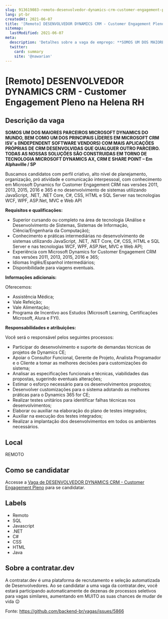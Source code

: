 ```yaml
---
slug: 913619083-remoto-desenvolvedor-dynamics-crm-customer-engagement-pleno-na-helena-rh
lang: pt-br
createdAt: 2021-06-07
title: '[Remoto] DESENVOLVEDOR DYNAMICS CRM - Customer Engagement Pleno na Helena RH - Vaga de Emprego'
sitemap:
  lastModified: 2021-06-07
meta:
  description: 'Detalhes sobre a vaga de emprego: **SOMOS UM DOS MAIORES PARCEIROS MICROSOFT DYNAMICS DO MUNDO, BEM COMO UM DOS PRINCIPAIS LÍDERES EM MICROSOFT CRM ISV´s (INDEPENDENT SOFTWARE VENDORS) COM MAIS APLICAÇÕES PRÓPRIAS DE CRM DESENVOLVIDAS QUE QUALQUER OUTRO PARCEIRO. TODAS AS NOSSAS SOLUÇÕES SÃO CONSTRUIDAS EM TORNO DE TECNOLOGIA MICROSOFT DYNAMICS AX, CRM E SHARE POINT – Em Alphaville / SP** Buscamos candidatos com perfil criativo, alto nível de planejamento, organização, pró atividade e comunicação interpessoal, com conhecimento em Microsoft Dynamics for Customer Engagement CRM nas versões 2011, 2013, 2015, 2016 e 365 e no desenvolvimento de sistemas utilizando JavaScript, .NET, .NET Core, C#, CSS, HTML e SQL Server nas tecnologias WCF, WPF, ASP.Net, MVC e Web API   **Requisitos e qualificações:**  *  Superior cursando ou completo na área de tecnologia (Análise e Desenvolvimento de Sistemas, Sistemas de Informação, Ciência/Engenharia da Computação);  *  Conhecimento e práticas intermediárias no desenvolvimento de sistemas utilizando JavaScript, .NET, .NET Core, C#, CSS, HTML e SQL Server e nas tecnologias WCF, WPF, ASP.Net, MVC e Web API; *  Experiência com Microsoft Dynamics for Customer Engagement CRM nas versões 2011, 2013, 2015, 2016 e 365; *  Idiomas Inglês/Espanhol intermediários; *  Disponibilidade para viagens eventuais.   **Informações adicionais:**  Oferecemos: *  Assistência Médica; *  Vale Refeição; *  Vale Alimentação; *  Programa de Incentivo aos Estudos (Microsoft Learning, Certificações Microsoft, Alura e FYI).   **Responsabilidades e atribuições:**  Você será o responsável pelos seguintes processos: *  Participar do desenvolvimento e suporte de demandas técnicas de projetos de Dynamics CE; *  Apoiar o Consultor Funcional, Gerente de Projeto, Analista Programador e o Cliente a tomar as melhores decisões para customizações do sistema; *  Analisar as especificações funcionais e técnicas, viabilidades das propostas, sugerindo eventuais alterações; *  Estimar o esforço necessário para os desenvolvimentos propostos; *  Desenvolver customizações para o sistema adotando as melhores práticas para o Dynamics 365 for CE; *  Realizar testes unitários para identificar falhas técnicas nos desenvolvimentos; *  Elaborar ou auxiliar na elaboração do plano de testes integrados; *  Auxiliar na execução dos testes integrados; *  Realizar a implantação dos desenvolvimentos em todos os ambientes necessários.'
  twitter:
    card: summary
    site: '@nawarian'
---
```


# [Remoto] DESENVOLVEDOR DYNAMICS CRM - Customer Engagement Pleno na Helena RH

## Descrição da vaga 
**SOMOS UM DOS MAIORES PARCEIROS MICROSOFT DYNAMICS DO MUNDO, BEM COMO UM DOS PRINCIPAIS LÍDERES EM MICROSOFT CRM ISV´s (INDEPENDENT SOFTWARE VENDORS) COM MAIS APLICAÇÕES PRÓPRIAS DE CRM DESENVOLVIDAS QUE QUALQUER OUTRO PARCEIRO. TODAS AS NOSSAS SOLUÇÕES SÃO CONSTRUIDAS EM TORNO DE TECNOLOGIA MICROSOFT DYNAMICS AX, CRM E SHARE POINT – Em Alphaville / SP**

Buscamos candidatos com perfil criativo, alto nível de planejamento, organização, pró atividade e comunicação interpessoal, com conhecimento em Microsoft Dynamics for Customer Engagement CRM nas versões 2011, 2013, 2015, 2016 e 365 e no desenvolvimento de sistemas utilizando JavaScript, .NET, .NET Core, C#, CSS, HTML e SQL Server nas tecnologias WCF, WPF, ASP.Net, MVC e Web API

  

**Requisitos e qualificações:** 

*   Superior cursando ou completo na área de tecnologia (Análise e Desenvolvimento de Sistemas, Sistemas de Informação, Ciência/Engenharia da Computação); 
*   Conhecimento e práticas intermediárias no desenvolvimento de sistemas utilizando JavaScript, .NET, .NET Core, C#, CSS, HTML e SQL Server e nas tecnologias WCF, WPF, ASP.Net, MVC e Web API;
*   Experiência com Microsoft Dynamics for Customer Engagement CRM nas versões 2011, 2013, 2015, 2016 e 365;
*   Idiomas Inglês/Espanhol intermediários;
*   Disponibilidade para viagens eventuais.

  

**Informações adicionais:** 

Oferecemos:

*   Assistência Médica;
*   Vale Refeição;
*   Vale Alimentação;
*   Programa de Incentivo aos Estudos (Microsoft Learning, Certificações Microsoft, Alura e FYI).

  

**Responsabilidades e atribuições:** 

Você será o responsável pelos seguintes processos:

*   Participar do desenvolvimento e suporte de demandas técnicas de projetos de Dynamics CE;
*   Apoiar o Consultor Funcional, Gerente de Projeto, Analista Programador e o Cliente a tomar as melhores decisões para customizações do sistema;
*   Analisar as especificações funcionais e técnicas, viabilidades das propostas, sugerindo eventuais alterações;
*   Estimar o esforço necessário para os desenvolvimentos propostos;
*   Desenvolver customizações para o sistema adotando as melhores práticas para o Dynamics 365 for CE;
*   Realizar testes unitários para identificar falhas técnicas nos desenvolvimentos;
*   Elaborar ou auxiliar na elaboração do plano de testes integrados;
*   Auxiliar na execução dos testes integrados;
*   Realizar a implantação dos desenvolvimentos em todos os ambientes necessários.
## Local 
REMOTO 
## Como se candidatar 
Accesse a [Vaga de DESENVOLVEDOR DYNAMICS CRM - Customer Engagement Pleno](https://vaga.contratar.dev/apply/full/8fa3a31d-8b8c-4508-baac-325d2fbf852c) para se candidatar. 
## Labels 
* Remoto 
* SQL 
* Javascript 
* .NET 
* C# 
* CSS 
* HTML 
* Java 
## Sobre a contratar.dev 
A contratar.dev é uma plataforma de recrutamento e seleção automatizada de Desenvolvedores. Ao se candidatar a uma vaga da contratar.dev, você estará participando automaticamente de dezenas de processos seletivos para vagas similares, aumentando em MUITO as suas chances de mudar de vida 😉 


Fonte: https://github.com/backend-br/vagas/issues/5866